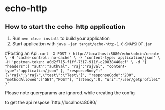 # echo-http

How to start the echo-http application
---

1. Run `mvn clean install` to build your application
1. Start application with `java -jar target/echo-http-1.0-SNAPSHOT.jar`

#Posting an Api.
`curl -X POST \
  http://localhost:8080/echo/admin/create \
  -H 'cache-control: no-cache' \
  -H 'content-type: application/json' \
  -H 'postman-token: a0d2f715-f1ff-7617-911f-c20838440edf' \
  -d '{
	"headers":{
		"auth":"authVal",
		"raj":"rajval",
		"content-type":"application/json"
	},
	"responseBody":"{\"raj\":\"raj\",\"test\":\"Test\"}",
	"responseCode":"200",
	"methodAllowed":["GET","POST"],
	"latency":0,
	"uri":"/user/getprofile1"
}'`

Please note queryparams are ignored. while creating the config

to get the api respose `http://localhost:8080/<uri>

